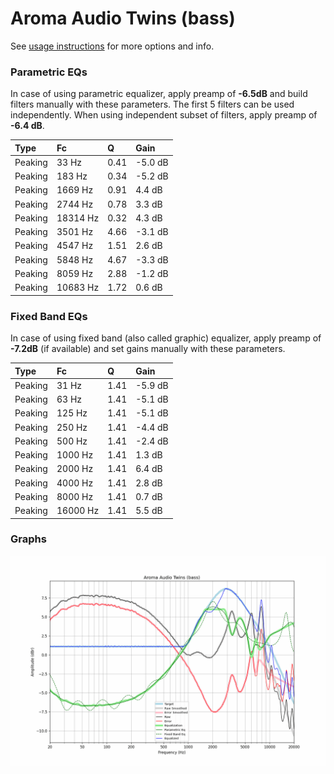 # Aroma Audio Twins (bass)
See [usage instructions](https://github.com/jaakkopasanen/AutoEq#usage) for more options and info.

### Parametric EQs
In case of using parametric equalizer, apply preamp of **-6.5dB** and build filters manually
with these parameters. The first 5 filters can be used independently.
When using independent subset of filters, apply preamp of **-6.4 dB**.

| Type    | Fc       |    Q | Gain    |
|:--------|:---------|:-----|:--------|
| Peaking | 33 Hz    | 0.41 | -5.0 dB |
| Peaking | 183 Hz   | 0.34 | -5.2 dB |
| Peaking | 1669 Hz  | 0.91 | 4.4 dB  |
| Peaking | 2744 Hz  | 0.78 | 3.3 dB  |
| Peaking | 18314 Hz | 0.32 | 4.3 dB  |
| Peaking | 3501 Hz  | 4.66 | -3.1 dB |
| Peaking | 4547 Hz  | 1.51 | 2.6 dB  |
| Peaking | 5848 Hz  | 4.67 | -3.3 dB |
| Peaking | 8059 Hz  | 2.88 | -1.2 dB |
| Peaking | 10683 Hz | 1.72 | 0.6 dB  |

### Fixed Band EQs
In case of using fixed band (also called graphic) equalizer, apply preamp of **-7.2dB**
(if available) and set gains manually with these parameters.

| Type    | Fc       |    Q | Gain    |
|:--------|:---------|:-----|:--------|
| Peaking | 31 Hz    | 1.41 | -5.9 dB |
| Peaking | 63 Hz    | 1.41 | -5.1 dB |
| Peaking | 125 Hz   | 1.41 | -5.1 dB |
| Peaking | 250 Hz   | 1.41 | -4.4 dB |
| Peaking | 500 Hz   | 1.41 | -2.4 dB |
| Peaking | 1000 Hz  | 1.41 | 1.3 dB  |
| Peaking | 2000 Hz  | 1.41 | 6.4 dB  |
| Peaking | 4000 Hz  | 1.41 | 2.8 dB  |
| Peaking | 8000 Hz  | 1.41 | 0.7 dB  |
| Peaking | 16000 Hz | 1.41 | 5.5 dB  |

### Graphs
![](./Aroma%20Audio%20Twins%20(bass).png)